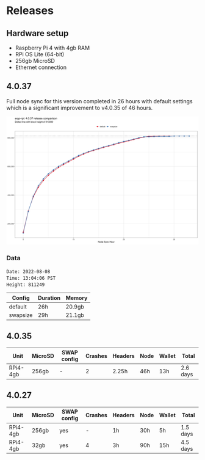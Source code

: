 # Releases

## Hardware setup

* Raspberry Pi 4 with 4gb RAM
* RPi OS Lite (64-bit)
* 256gb MicroSD
* Ethernet connection

## 4.0.37

Full node sync for this version completed in 26 hours with default settings which is a significant improvement to v4.0.35 of 46 hours.

![](../img/results-4.0.37.png)

### Data
```bash
Date: 2022-08-08
Time: 13:04:06 PST
Height: 811249
```

| Config | Duration | Memory |
| --- | --- | --- | 
| default | 26h | 20.9gb |
| swapsize | 29h | 21.1gb | 

## 4.0.35 

| Unit | MicroSD | SWAP config | Crashes | Headers | Node | Wallet | Total | 
| --- | --- | --- | --- | --- | --- | --- | --- | 
| RPi4-4gb | 256gb | - | 2 | 2.25h | 46h | 13h | 2.6 days | 

## 4.0.27
| Unit | MicroSD | SWAP config | Crashes | Headers | Node | Wallet | Total | 
| --- | --- | --- | --- | --- | --- | --- | --- | 
| RPi4-4gb | 256gb | yes | - | 1h | 30h | 5h | 1.5 days | 
| RPi4-4gb | 32gb | yes | 4 | 3h | 90h | 15h | 4.5 days | 

